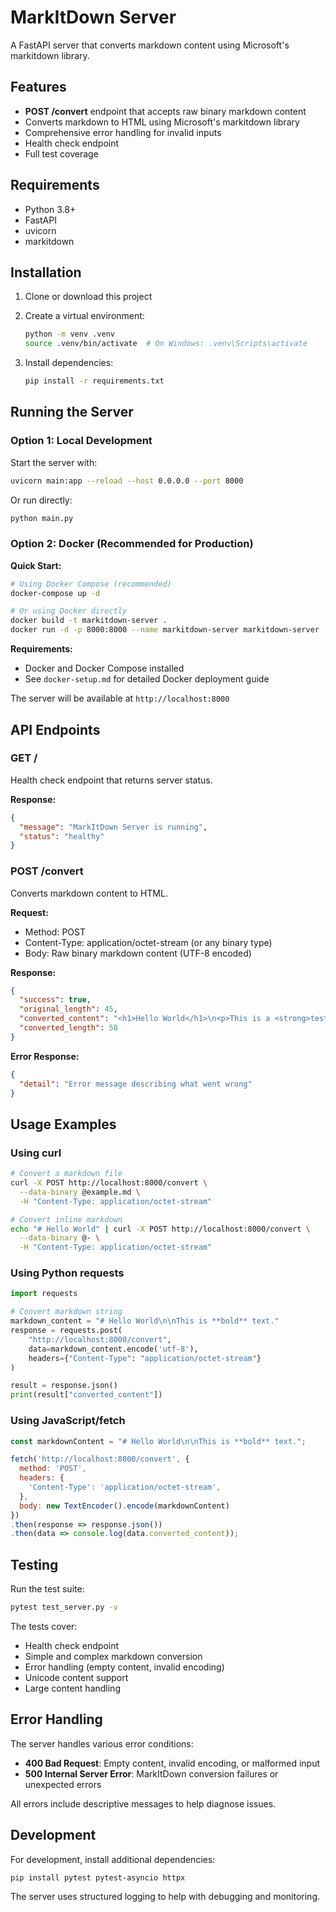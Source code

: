 # MarkItDown Server

A FastAPI server that converts markdown content using Microsoft's markitdown library.

## Features

- **POST /convert** endpoint that accepts raw binary markdown content
- Converts markdown to HTML using Microsoft's markitdown library
- Comprehensive error handling for invalid inputs
- Health check endpoint
- Full test coverage

## Requirements

- Python 3.8+
- FastAPI
- uvicorn
- markitdown

## Installation

1. Clone or download this project
2. Create a virtual environment:
   ```bash
   python -m venv .venv
   source .venv/bin/activate  # On Windows: .venv\Scripts\activate
   ```

3. Install dependencies:
   ```bash
   pip install -r requirements.txt
   ```

## Running the Server

### Option 1: Local Development

Start the server with:

```bash
uvicorn main:app --reload --host 0.0.0.0 --port 8000
```

Or run directly:

```bash
python main.py
```

### Option 2: Docker (Recommended for Production)

**Quick Start:**
```bash
# Using Docker Compose (recommended)
docker-compose up -d

# Or using Docker directly
docker build -t markitdown-server .
docker run -d -p 8000:8000 --name markitdown-server markitdown-server
```

**Requirements:**
- Docker and Docker Compose installed
- See `docker-setup.md` for detailed Docker deployment guide

The server will be available at `http://localhost:8000`

## API Endpoints

### GET /
Health check endpoint that returns server status.

**Response:**
```json
{
  "message": "MarkItDown Server is running",
  "status": "healthy"
}
```

### POST /convert
Converts markdown content to HTML.

**Request:**
- Method: POST
- Content-Type: application/octet-stream (or any binary type)
- Body: Raw binary markdown content (UTF-8 encoded)

**Response:**
```json
{
  "success": true,
  "original_length": 45,
  "converted_content": "<h1>Hello World</h1>\n<p>This is a <strong>test</strong>.</p>",
  "converted_length": 58
}
```

**Error Response:**
```json
{
  "detail": "Error message describing what went wrong"
}
```

## Usage Examples

### Using curl

```bash
# Convert a markdown file
curl -X POST http://localhost:8000/convert \
  --data-binary @example.md \
  -H "Content-Type: application/octet-stream"

# Convert inline markdown
echo "# Hello World" | curl -X POST http://localhost:8000/convert \
  --data-binary @- \
  -H "Content-Type: application/octet-stream"
```

### Using Python requests

```python
import requests

# Convert markdown string
markdown_content = "# Hello World\n\nThis is **bold** text."
response = requests.post(
    "http://localhost:8000/convert",
    data=markdown_content.encode('utf-8'),
    headers={"Content-Type": "application/octet-stream"}
)

result = response.json()
print(result["converted_content"])
```

### Using JavaScript/fetch

```javascript
const markdownContent = "# Hello World\n\nThis is **bold** text.";

fetch('http://localhost:8000/convert', {
  method: 'POST',
  headers: {
    'Content-Type': 'application/octet-stream',
  },
  body: new TextEncoder().encode(markdownContent)
})
.then(response => response.json())
.then(data => console.log(data.converted_content));
```

## Testing

Run the test suite:

```bash
pytest test_server.py -v
```

The tests cover:
- Health check endpoint
- Simple and complex markdown conversion
- Error handling (empty content, invalid encoding)
- Unicode content support
- Large content handling

## Error Handling

The server handles various error conditions:

- **400 Bad Request**: Empty content, invalid encoding, or malformed input
- **500 Internal Server Error**: MarkItDown conversion failures or unexpected errors

All errors include descriptive messages to help diagnose issues.

## Development

For development, install additional dependencies:

```bash
pip install pytest pytest-asyncio httpx
```

The server uses structured logging to help with debugging and monitoring. 